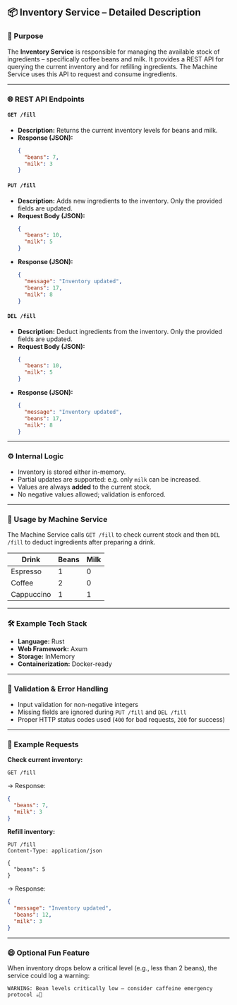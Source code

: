 ## 📦 Inventory Service – Detailed Description

### 🧩 Purpose

The **Inventory Service** is responsible for managing the available stock of ingredients – specifically coffee beans and
milk. It provides a REST API for querying the current inventory and for refilling ingredients. The Machine Service uses
this API to request and consume ingredients.

---

### 🌐 REST API Endpoints

#### `GET /fill`

- **Description:** Returns the current inventory levels for beans and milk.
- **Response (JSON):**
  ```json
  {
    "beans": 7,
    "milk": 3
  }
  ```

#### `PUT /fill`

- **Description:** Adds new ingredients to the inventory. Only the provided fields are updated.
- **Request Body (JSON):**
  ```json
  {
    "beans": 10,
    "milk": 5
  }
  ```
- **Response (JSON):**
  ```json
  {
    "message": "Inventory updated",
    "beans": 17,
    "milk": 8
  }
  ```

#### `DEL /fill`

- **Description:** Deduct ingredients from the inventory. Only the provided fields are updated.
- **Request Body (JSON):**
  ```json
  {
    "beans": 10,
    "milk": 5
  }
  ```
- **Response (JSON):**
  ```json
  {
    "message": "Inventory updated",
    "beans": 17,
    "milk": 8
  }
  ```

---

### ⚙️ Internal Logic

- Inventory is stored either in-memory.
- Partial updates are supported: e.g. only `milk` can be increased.
- Values are always **added** to the current stock.
- No negative values allowed; validation is enforced.

---

### 🧠 Usage by Machine Service

The Machine Service calls `GET /fill` to check current stock and then `DEL /fill` to deduct ingredients after preparing
a drink.

| Drink      | Beans | Milk |
|------------|-------|------|
| Espresso   | 1     | 0    |
| Coffee     | 2     | 0    |
| Cappuccino | 1     | 1    |

---

### 🛠 Example Tech Stack

- **Language:** Rust
- **Web Framework:** Axum
- **Storage:** InMemory
- **Containerization:** Docker-ready

---

### 🔐 Validation & Error Handling

- Input validation for non-negative integers
- Missing fields are ignored during `PUT /fill` and `DEL /fill`
- Proper HTTP status codes used (`400` for bad requests, `200` for success)

---

### 🧪 Example Requests

**Check current inventory:**

```http
GET /fill
```

→ Response:

```json
{
  "beans": 7,
  "milk": 3
}
```

**Refill inventory:**

```http
PUT /fill
Content-Type: application/json

{
  "beans": 5
}
```

→ Response:

```json
{
  "message": "Inventory updated",
  "beans": 12,
  "milk": 3
}
```

---

### 😄 Optional Fun Feature

When inventory drops below a critical level (e.g., less than 2 beans), the service could log a warning:

```
WARNING: Bean levels critically low – consider caffeine emergency protocol ☕🚨
```
